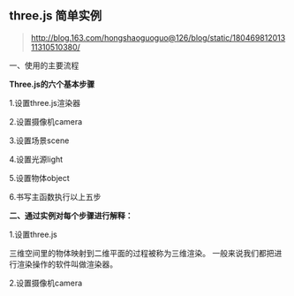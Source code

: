 three.js 简单实例
--
> http://blog.163.com/hongshaoguoguo@126/blog/static/18046981201311310510380/

一、使用的主要流程

**Three.js的六个基本步骤**

1.设置three.js渲染器

2.设置摄像机camera

3.设置场景scene

4.设置光源light

5.设置物体object

6.书写主函数执行以上五步


**二、通过实例对每个步骤进行解释：**

1.设置three.js

三维空间里的物体映射到二维平面的过程被称为三维渲染。 一般来说我们都把进行渲染操作的软件叫做渲染器。

2.设置摄像机camera